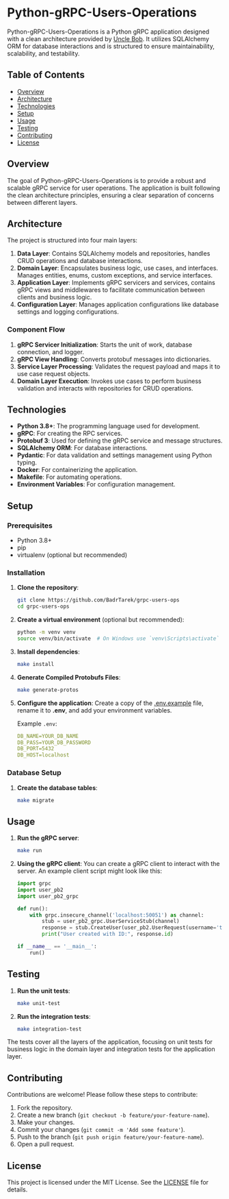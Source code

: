 # Python-gRPC-Users-Operations

Python-gRPC-Users-Operations is a Python gRPC application designed with a clean architecture provided by [Uncle Bob](https://blog.cleancoder.com/uncle-bob/2012/08/13/the-clean-architecture.html). It utilizes SQLAlchemy ORM for database interactions and is structured to ensure maintainability, scalability, and testability.

## Table of Contents
- [Overview](#overview)
- [Architecture](#architecture)
- [Technologies](#architecture)
- [Setup](#setup)
- [Usage](#usage)
- [Testing](#testing)
- [Contributing](#contributing)
- [License](#license)

## Overview

The goal of Python-gRPC-Users-Operations is to provide a robust and scalable gRPC service for user operations. The application is built following the clean architecture principles, ensuring a clear separation of concerns between different layers.

## Architecture

The project is structured into four main layers:

1. **Data Layer**: Contains SQLAlchemy models and repositories, handles CRUD operations and database interactions.
2. **Domain Layer**: Encapsulates business logic, use cases, and interfaces. Manages entities, enums, custom exceptions, and service interfaces.
3. **Application Layer**: Implements gRPC servicers and services, contains gRPC views and middlewares to facilitate communication between clients and business logic.
4. **Configuration Layer**: Manages application configurations like database settings and logging configurations.

### Component Flow

1. **gRPC Servicer Initialization**: Starts the unit of work, database connection, and logger.
2. **gRPC View Handling**: Converts protobuf messages into dictionaries.
3. **Service Layer Processing**: Validates the request payload and maps it to use case request objects.
4. **Domain Layer Execution**: Invokes use cases to perform business validation and interacts with repositories for CRUD operations.


## Technologies

- **Python 3.8+**: The programming language used for development.
- **gRPC**: For creating the RPC services.
- **Protobuf 3**: Used for defining the gRPC service and message structures.
- **SQLAlchemy ORM**: For database interactions.
- **Pydantic**: For data validation and settings management using Python typing.
- **Docker**: For containerizing the application.
- **Makefile**: For automating operations.
- **Environment Variables**: For configuration management.

## Setup

### Prerequisites

- Python 3.8+
- pip
- virtualenv (optional but recommended)

### Installation

1. **Clone the repository**:
    ```bash
    git clone https://github.com/BadrTarek/grpc-users-ops
    cd grpc-users-ops
    ```

2. **Create a virtual environment** (optional but recommended):
    ```bash
    python -m venv venv
    source venv/bin/activate  # On Windows use `venv\Scripts\activate`
    ```

3. **Install dependencies**:
    ```bash
    make install
    ```

4. **Generate Compiled Protobufs Files**:
    ```bash
    make generate-protos
    ```

5. **Configure the application**:
    Create a copy of the [.env.example](./.env.example) file, rename it to **.env**, and add your environment variables.

    Example `.env`:
    ```YAML
    DB_NAME=YOUR_DB_NAME
    DB_PASS=YOUR_DB_PASSWORD
    DB_PORT=5432
    DB_HOST=localhost
    ```

### Database Setup

1. **Create the database tables**:
    ```bash
    make migrate
    ```

## Usage

1. **Run the gRPC server**:
    ```bash
    make run
    ```

2. **Using the gRPC client**:
    You can create a gRPC client to interact with the server. An example client script might look like this:

    ```python
    import grpc
    import user_pb2
    import user_pb2_grpc

    def run():
        with grpc.insecure_channel('localhost:50051') as channel:
            stub = user_pb2_grpc.UserServiceStub(channel)
            response = stub.CreateUser(user_pb2.UserRequest(username='testuser', email='test@example.com'))
            print("User created with ID:", response.id)

    if __name__ == '__main__':
        run()
    ```

## Testing

1. **Run the unit tests**:
    ```bash
    make unit-test
    ```
2. **Run the integration tests**:
    ```bash
    make integration-test
    ```

The tests cover all the layers of the application, focusing on unit tests for business logic in the domain layer and integration tests for the application layer.

## Contributing

Contributions are welcome! Please follow these steps to contribute:

1. Fork the repository.
2. Create a new branch (`git checkout -b feature/your-feature-name`).
3. Make your changes.
4. Commit your changes (`git commit -m 'Add some feature'`).
5. Push to the branch (`git push origin feature/your-feature-name`).
6. Open a pull request.

## License

This project is licensed under the MIT License. See the [LICENSE](LICENSE) file for details.

